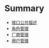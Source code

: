 # Summary

* [接口公共描述](README.md)
* [角色管理](chapter1.md)
* [厂商管理](chang-shang-guan-li.md)
* [用户管理](yong-hu-guan-li.md)


